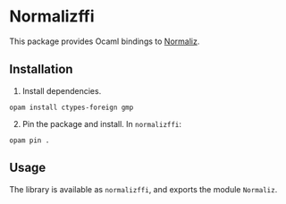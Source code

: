 # Normalizffi

This package provides Ocaml bindings to
[Normaliz](https://www.normaliz.uni-osnabrueck.de/).

## Installation

1. Install dependencies.
```
opam install ctypes-foreign gmp
```

2. Pin the package and install. In `normalizffi`:

```
opam pin .
```

## Usage

The library is available as `normalizffi`, and exports the module `Normaliz`.

